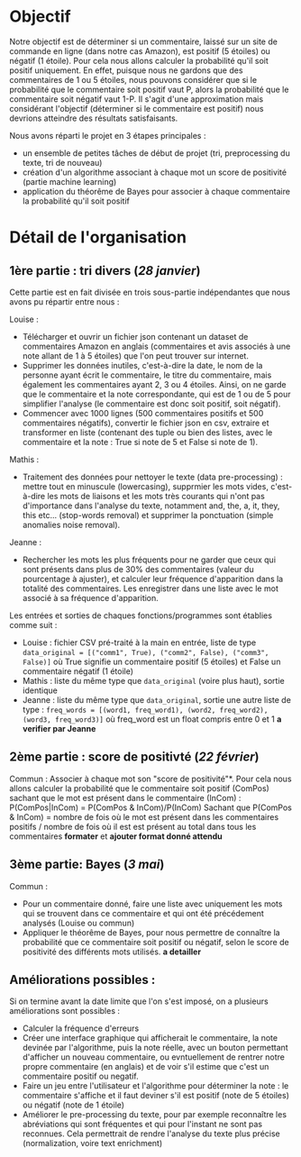 # Objectif

Notre objectif est de déterminer si un commentaire, laissé sur un site de commande en ligne (dans notre cas Amazon), est positif (5 étoiles) ou négatif (1 étoile). Pour cela nous allons calculer la probabilité qu'il soit positif uniquement. En effet, puisque nous ne gardons que des commentaires de 1 ou 5 étoiles, nous pouvons considérer que si le probabilité que le commentaire soit positif vaut P, alors la probabilité que le commentaire soit négatif vaut 1-P. Il s'agit d'une approximation mais considérant l'objectif (déterminer si le commentaire est positif) nous devrions atteindre des résultats satisfaisants.

Nous avons réparti le projet en 3 étapes principales : 
 - un ensemble de petites tâches de début de projet (tri, preprocessing du texte, tri de nouveau)
 - création d'un algorithme associant à chaque mot un score de positivité (partie machine learning)
 - application du théorême de Bayes pour associer à chaque commentaire la probabilité qu'il soit positif


# Détail de l'organisation

## 1ère partie : tri divers (*28 janvier*)
Cette partie est en fait divisée en trois sous-partie indépendantes que nous avons pu répartir entre nous : 

Louise :
- Télécharger et ouvrir un fichier json contenant un dataset de commentaires Amazon en anglais (commentaires et avis associés à une note allant de 1 à 5 étoiles) que l'on peut trouver sur internet.
- Supprimer les données inutiles, c'est-à-dire la date, le nom de la personne ayant écrit le commentaire, le titre du commentaire, mais également les commentaires ayant 2, 3 ou 4 étoiles. Ainsi, on ne garde que le commentaire et la note correspondante, qui est de 1 ou de 5 pour simplifier l'analyse (le commentaire est donc soit positif, soit négatif).
- Commencer avec 1000 lignes (500 commentaires positifs et 500 commentaires négatifs), convertir le fichier json en csv, extraire et transformer en liste (contenant des tuple ou bien des listes, avec le commentaire et la note : True si note de 5 et False si note de 1).

Mathis :
- Traitement des données pour nettoyer le texte (data pre-processing) : mettre tout en minuscule (lowercasing), supprmier les mots vides, c'est-à-dire les mots de liaisons et les mots très courants qui n'ont pas d'importance dans l'analyse du texte, notamment and, the, a, it, they, this etc... (stop-words removal) et supprimer la ponctuation (simple anomalies noise removal).

Jeanne :
- Rechercher les mots les plus fréquents pour ne garder que ceux qui sont présents dans plus de 30% des commentaires (valeur du pourcentage à ajuster), et calculer leur fréquence d'apparition dans la totalité des commentaires. Les enregistrer dans une liste avec le mot associé à sa fréquence d'apparition.


Les entrées et sorties de chaques fonctions/programmes sont établies comme suit : 
 - Louise : fichier CSV pré-traité à la main en entrée, liste de type  `data_original = [("comm1", True), ("comm2", False), ("comm3", False)]` où True signifie un commentaire positif (5 étoiles) et False un commentaire négatif (1 étoile)
 - Mathis : liste du même type que `data_original` (voire plus haut), sortie identique
 - Jeanne : liste du même type que `data_original`, sortie une autre liste de type : `freq_words = [(word1, freq_word1), (word2, freq_word2), (word3, freq_word3)]` où freq_word est un float compris entre 0 et 1 **a verifier par Jeanne**


## 2ème partie : score de positivté (*22 février*)
Commun :
Associer à chaque mot son "score de positivité"*. Pour cela nous allons calculer la probabilité que le commentaire soit positif (ComPos) sachant que le mot est présent dans le commentaire (InCom) :
P(ComPos|InCom) = P(ComPos & InCom)/P(InCom)
Sachant que P(ComPos & InCom) = nombre de fois où le mot est présent dans les commentaires positifs / nombre de fois où il est est présent au total dans tous les commentaires **formater** et **ajouter format donné attendu**

## 3ème partie: Bayes (*3 mai*)
Commun :
- Pour un commentaire donné, faire une liste avec uniquement les mots qui se trouvent dans ce commentaire et qui ont été précédement analysés (Louise ou commun)
- Appliquer le théorême de Bayes, pour nous permettre de connaître la probabilité que ce commentaire soit positif ou négatif, selon le score de positivité des différents mots utilisés. **a detailler**


## Améliorations possibles :
Si on termine avant la date limite que l'on s'est imposé, on a plusieurs améliorations sont possibles :
- Calculer la fréquence d'erreurs
- Créer une interface graphique qui afficherait le commentaire, la note devinée par l'algorithme, puis la note réelle, avec un bouton permettant d'afficher un nouveau commentaire, ou evntuellement de rentrer notre propre commentaire (en anglais) et de voir s'il estime que c'est un commentaire positif ou negatif.
- Faire un jeu entre l'utilisateur et l'algorithme pour déterminer la note : le commentaire s'affiche et il faut deviner s'il est positif (note de 5 étoiles) ou négatif (note de 1 étoile)
- Améliorer le pre-processing du texte, pour par exemple reconnaître les abréviations qui sont fréquentes et qui pour l'instant ne sont pas reconnues. Cela permettrait de rendre l'analyse du texte plus précise (normalization, voire text enrichment)
